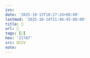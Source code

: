 ```yaml
---
ivs:
date: '2025-10-13T10:27:24+08:00'
lastmod: '2025-10-14T21:46:45-08:00'
title: 􄆐
url: 􄆐
tags: [𡞧]
hex: '217A7'
src: DCCV
note:
---
```

